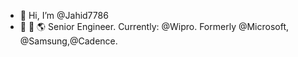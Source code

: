 - 👋 Hi, I’m @Jahid7786
- 👀 🍩 🌎 Senior Engineer. Currently: @Wipro. Formerly @Microsoft, @Samsung,@Cadence.


<!---
Jahid7786/Jahid7786 is a ✨ special ✨ repository because its `README.md` (this file) appears on your GitHub profile.
You can click the Preview link to take a look at your changes.
--->
